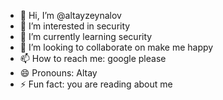 - 👋 Hi, I’m @altayzeynalov
- 👀 I’m interested in security
- 🌱 I’m currently learning security
- 💞️ I’m looking to collaborate on make me happy
- 📫 How to reach me: google please
- 😄 Pronouns: Altay
- ⚡ Fun fact: you are reading about me 

<!---
altayzeynalov/altayzeynalov is a ✨ special ✨ repository because its `README.md` (this file) appears on your GitHub profile.
You can click the Preview link to take a look at your changes.
--->
